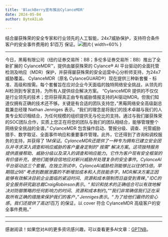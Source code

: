 ```yaml
---
title: 'BlackBerry宣布推出CylanceMDR'
date: 2024-05-04
author: ByteAILab

---
```


结合屡获殊荣的安全专家和行业领先的人工智能，24x7威胁保护，支持符合条件客户的安全事件费用的 $1百万 保证。![图片](https://ai-techpark.com/wp-content/uploads/2024/05/BlackBerry-960x540.jpg){ width=60% }

---

今日，黑莓有限公司（纽约证券交易所：BB；多伦多证券交易所：BB）推出了全新扩展的 CylanceMDR™，提供由屡获殊荣的 Cylance® AI 平台驱动的全面托管检测及响应（MDR）保护，并获得屡获殊荣的安全运营中心分析师支持，为24x7威胁覆盖。
CylanceMDR（原名 CylanceGUARD®）现在提供三种新套餐 - 标准、高级和按需。每个套餐旨在应对企业今天面临的独特网络安全挑战，从领先的AI检测到专家支持，为所有人提供综合解决方案。 
“CylanceMDR 提供的不仅仅是行业领先的技术；您将获得真正由专有威胁情报支持的AI驱动MDR。但我们知道仅拥有正确的技术还不够。关键是有合适的团队支持您，”黑莓网络安全高级副总裁兼总经理 Nathan Jenniges 表示。“我们的理念是将我们的技术卓越与我们的人类专业知识相结合，为任何规模的组织提供无与伦比的支持。通过与我们屡获殊荣的SOC团队合作，实质上您正在将您的团队与我们的团队相结合，能够管理整个网络安全挑战的全谱。”
CylanceMDR 包含操作启动、警报分级、调查、托管威胁猎手、数字取证、全面事件响应和重要事件管理。此外，它还得到了咨询和调校服务的支持，并获得了 $1M 保证。
CylanceMDR 还提供了一种专为拥有已建立安全团队并寻求深入调查和响应威胁的客户量身定制的“按需”解决方案。这项独特服务提供直接帮助、威胁分级以及深入的调查和响应能力。 它作为客户现有安全框架的有价值补充，使他们能够自信地应对新兴威胁并处理复杂的安全事件。
Cylance AI 平台驱动这三个套餐。在独立测试中，Cylance AI 威胁检测能够比以往快13倍，早期阻止98%的攻击。更有效的保护以及对IT资源压力的减轻将部署 CylanceMDR 的成本降低高达85% ，比建立内部SOC要便宜许多。根据最近的Forrester总体经济影响研究，CylanceMDR 报告的投资回报几乎是三倍。
“考虑到数据泄露的不断增加成本和人员技能赤字，MDR解决方案正因能够有效解决目前企业面临的紧迫时间、资源和成本限制而日益受到青睐，”IDC的安全服务研究副总裁 Craig Robinson表示。“知识和技术的正确组合可以有效地解决对防御策略的任何影响力的时间、资源和成本制约。”
“我们非常确信我们正在采取所有正确的措施来保护我们的客户，”Jenniges 表示。“为了给他们最终的安心感，我们还提供了高达 $1百万 的保证，以 cover 符合 CylanceMDR 高级客户的安全事件费用。”

---
---
感谢阅读！如果您对AI的更多资讯感兴趣，可以查看更多AI文章：[GPTNB](https://gptnb.com)。